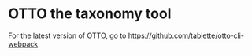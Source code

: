 # OTTO the taxonomy tool

For the latest version of OTTO, go to https://github.com/tablette/otto-cli-webpack
